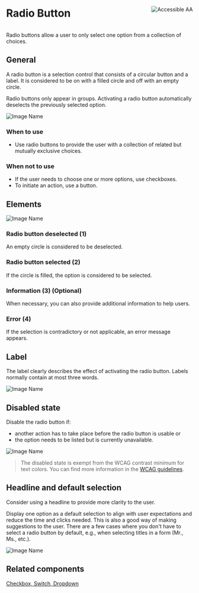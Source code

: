<div style="display: inline-flex; align-items: center; justify-content: space-between; width: 100%;">
    <h1>Radio Button</h1>
    <img src="assets/aa.png" alt="Accessible AA" />
</div>

Radio buttons allow a user to only select one option from a collection of choices.

## General

A radio button is a selection control that consists of a circular button and a label. It is considered to be on with a filled circle and off with an empty circle.

Radio buttons only appear in groups. Activating a radio button automatically deselects the previously selected option.

![Image Name](assets/3_components/radio-button/radiobuttons-general.png)

### When to use

- Use radio buttons to provide the user with a collection of related but mutually exclusive choices.

### When not to use

- If the user needs to choose one or more options, use checkboxes.
- To initiate an action, use a button.

## Elements

![Image Name](assets/3_components/radio-button/radio-button-elements.png)

### Radio button deselected (1)

An empty circle is considered to be deselected.

### Radio button selected (2)

If the circle is filled, the option is considered to be selected.

### Information (3) (Optional)

When necessary, you can also provide additional information to help users.

### Error (4)

If the selection is contradictory or not applicable, an error message appears.

## Label

The label clearly describes the effect of activating the radio button. Labels normally contain at most three words.

![Image Name](assets/3_components/radio-button/radiobuttons-label.png)

## Disabled state

Disable the radio button if:

- another action has to take place before the radio button is usable or
- the option needs to be listed but is currently unavailable.

![Image Name](assets/3_components/radio-button/disabled-radiobutton.png)

> The disabled state is exempt from the WCAG contrast minimum for text colors. You can find more information in the [WCAG guidelines](https://www.w3.org/TR/WCAG21/#contrast-minimum).

## Headline and default selection

Consider using a headline to provide more clarity to the user.

Display one option as a default selection to align with user expectations and reduce the time and clicks needed. This is also a good way of making suggestions to the user. There are a few cases where you don't have to select a radio button by default, e.g., when selecting titles in a form (Mr., Ms., etc.).

![Image Name](assets/3_components/radio-button/radiobuttons-bestpractice.png)

## Related components

[Checkbox, ](?path=/usage/components-checkbox--standard)
[Switch, ](?path=/usage/components-switch--standard)
[Dropdown ](?path=/usage/components-dropdown--standard)
